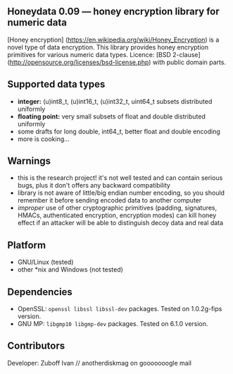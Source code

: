 ## Honeydata 0.09 — honey encryption library for numeric data
[Honey encryption] (https://en.wikipedia.org/wiki/Honey_Encryption) is a novel type of data encryption. This library provides honey encryption primitives for various numeric data types. Licence: [BSD 2-clause] (http://opensource.org/licenses/bsd-license.php) with public domain parts.

## Supported data types
* **integer:** (u)int8_t, (u)int16_t, (u)int32_t, uint64_t subsets distributed uniformly
* **floating point:** very small subsets of float and double distributed uniformly
* some drafts for long double, int64_t, better float and double encoding
* more is cooking...

## Warnings
* this is the research project! it's not well tested and can contain serious bugs, plus it don't offers any backward compatibility
* library is not aware of little/big endian number encoding, so you should remember it before sending encoded data to another computer
* *improper* use of other cryptographic primitives (padding, signatures, HMACs, authenticated encryption, encryption modes) can kill honey effect if an attacker will be able to distinguish decoy data and real data

## Platform
* GNU/Linux (tested)
* other *nix and Windows (not tested)

## Dependencies
* OpenSSL: `openssl libssl libssl-dev` packages. Tested on 1.0.2g-fips version.
* GNU MP: `libgmp10 libgmp-dev` packages. Tested on 6.1.0 version.

## Contributors
Developer: Zuboff Ivan // anotherdiskmag on gooooooogle mail
